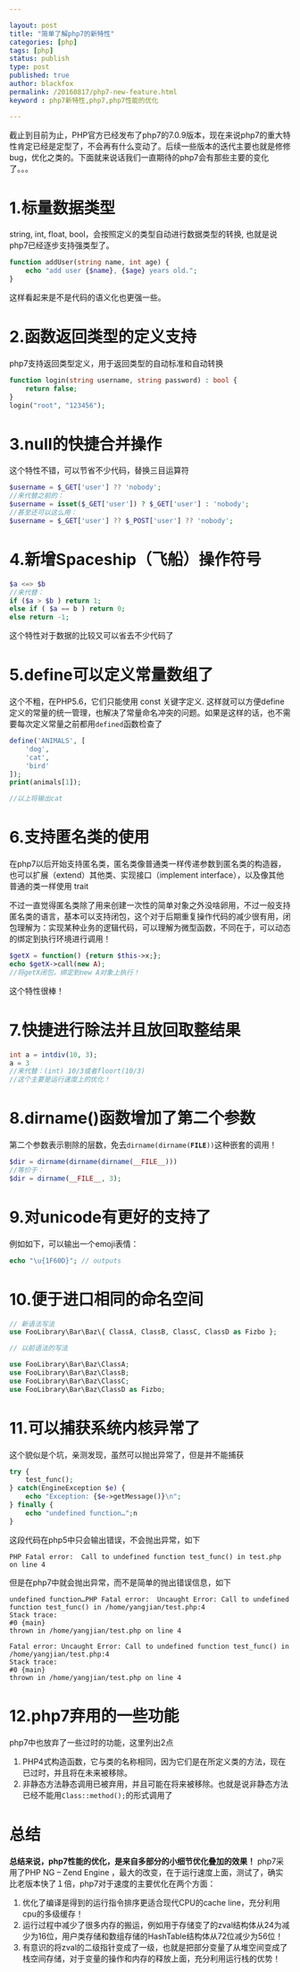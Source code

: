 ```yaml
---

layout: post
title: "简单了解php7的新特性"
categories: [php]
tags: [php]
status: publish
type: post
published: true
author: blackfox
permalink: /20160817/php7-new-feature.html
keyword : php7新特性,php7,php7性能的优化

--- 
```

截止到目前为止，PHP官方已经发布了php7的7.0.9版本，现在来说php7的重大特性肯定已经是定型了，不会再有什么变动了。后续一些版本的迭代主要也就是修修bug，优化之类的。下面就来说话我们一直期待的php7会有那些主要的变化了。。。

1.标量数据类型
====
string, int, float, bool，会按照定义的类型自动进行数据类型的转换, 也就是说php7已经逐步支持强类型了。

```php
function addUser(string name, int age) {
	echo "add user {$name}, {$age} years old.";
}
```
这样看起来是不是代码的语义化也更强一些。

2.函数返回类型的定义支持
====
php7支持返回类型定义，用于返回类型的自动标准和自动转换

```php
function login(string username, string password) : bool {
	return false;
}
login("root", "123456");
```

3.null的快捷合并操作
====
这个特性不错，可以节省不少代码，替换三目运算符

```php
$username = $_GET['user'] ?? 'nobody';
//来代替之前的：
$username = isset($_GET['user']) ? $_GET['user'] : 'nobody';
//甚至还可以这么用：
$username = $_GET['user'] ?? $_POST['user'] ?? 'nobody';
```

4.新增Spaceship（飞船）操作符号
===

```php
$a <=> $b
//来代替：
if ($a > $b ) return 1;
else if ( $a == b ) return 0;
else return -1;
```
这个特性对于数据的比较又可以省去不少代码了

5.define可以定义常量数组了
====

这个不粗，在PHP5.6，它们只能使用 const 关键字定义. 这样就可以方便define定义的常量的统一管理，也解决了常量命名冲突的问题。如果是这样的话，也不需要每次定义常量之前都用<code>defined</code>函数检查了

```php
define('ANIMALS', [
    'dog',
    'cat',
    'bird'
]);
print(animals[1]);

//以上将输出cat
```


6.支持匿名类的使用
====
在php7以后开始支持匿名类，匿名类像普通类一样传递参数到匿名类的构造器，也可以扩展（extend）其他类、实现接口（implement interface），以及像其他普通的类一样使用 trait

不过一直觉得匿名类除了用来创建一次性的简单对象之外没啥卵用，不过一般支持匿名类的语言，基本可以支持闭包，这个对于后期重复操作代码的减少很有用，闭包理解为：实现某种业务的逻辑代码，可以理解为微型函数，不同在于，可以动态的绑定到执行环境进行调用！

```php
$getX = function() {return $this->x;};
echo $getX->call(new A);
//将getX闭包，绑定到new A对象上执行！
```
这个特性很棒！


7.快捷进行除法并且放回取整结果
===

```php
int a = intdiv(10, 3);
a = 3
//来代替：(int) 10/3或者floort(10/3)
//这个主要是运行速度上的优化！
```

8.dirname()函数增加了第二个参数
===
第二个参数表示剔除的层数，免去<code>dirname(dirname(__FILE__))</code>这种嵌套的调用！

```php 
$dir = dirname(dirname(dirname(__FILE__)))
//等价于：
$dir = dirname(__FILE__, 3);
```

9.对unicode有更好的支持了
====

例如如下，可以输出一个emoji表情：

```php
echo "\u{1F60D}"; // outputs 
```

10.便于进口相同的命名空间
====

```php
// 新语法写法
use FooLibrary\Bar\Baz\{ ClassA, ClassB, ClassC, ClassD as Fizbo };

// 以前语法的写法

use FooLibrary\Bar\Baz\ClassA;
use FooLibrary\Bar\Baz\ClassB;
use FooLibrary\Bar\Baz\ClassC;
use FooLibrary\Bar\Baz\ClassD as Fizbo;
```

11.可以捕获系统内核异常了
====
这个貌似是个坑，亲测发现，虽然可以抛出异常了，但是并不能捕获

```php 
try {
	test_func();
} catch(EngineException $e) {
	echo "Exception: {$e->getMessage()}\n";
} finally {
	echo "undefined function…";n
}   
```
这段代码在php5中只会输出错误，不会抛出异常，如下

```
PHP Fatal error:  Call to undefined function test_func() in test.php on line 4
```

但是在php7中就会抛出异常，而不是简单的抛出错误信息，如下

```
undefined function…PHP Fatal error:  Uncaught Error: Call to undefined function test_func() in /home/yangjian/test.php:4
Stack trace:
#0 {main}
thrown in /home/yangjian/test.php on line 4

Fatal error: Uncaught Error: Call to undefined function test_func() in /home/yangjian/test.php:4
Stack trace:
#0 {main}
thrown in /home/yangjian/test.php on line 4

```

12.php7弃用的一些功能
====

php7中也放弃了一些过时的功能，这里列出2点
1. PHP4式构造函数，它与类的名称相同，因为它们是在所定义类的方法，现在已过时，并且将在未来被移除。
2. 非静态方法静态调用已被弃用，并且可能在将来被移除。也就是说非静态方法已经不能用<code>Class::method();</code>的形式调用了

总结 
====

<strong>总结来说，php7性能的优化，是来自多部分的小细节优化叠加的效果！</strong>
php7采用了PHP NG – Zend Engine ，最大的改变，在于运行速度上面，测试了，确实比老版本快了１倍，php7对于速度的主要优化在两个方面：

1. 优化了编译是得到的运行指令排序更适合现代CPU的cache line，充分利用cpu的多级缓存！
2. 运行过程中减少了很多内存的搬运，例如用于存储变了的zval结构体从24为减少为16位，用户类存储和数组存储的HashTable结构体从72位减少为56位！
3. 有意识的将zval的二级指针变成了一级，也就是把部分变量了从堆空间变成了栈空间存储，对于变量的操作和内存的释放上面，充分利用运行栈的优势！


